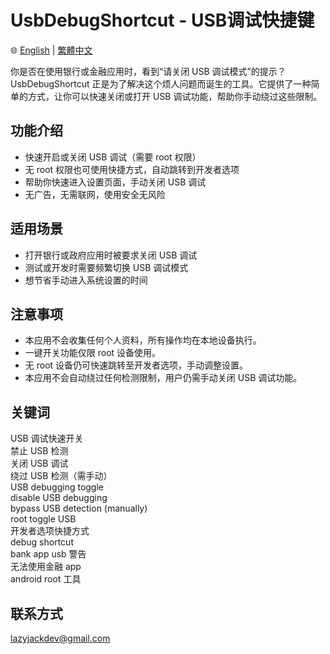 # UsbDebugShortcut - USB调试快捷键

🌐 [English](./README.md) | [繁體中文](./README.zh-TW.md)

你是否在使用银行或金融应用时，看到“请关闭 USB 调试模式”的提示？  
UsbDebugShortcut 正是为了解决这个烦人问题而诞生的工具。它提供了一种简单的方式，让你可以快速关闭或打开 USB 调试功能，帮助你手动绕过这些限制。

## 功能介绍
- 快速开启或关闭 USB 调试（需要 root 权限）
- 无 root 权限也可使用快捷方式，自动跳转到开发者选项
- 帮助你快速进入设置页面，手动关闭 USB 调试
- 无广告，无需联网，使用安全无风险

## 适用场景
- 打开银行或政府应用时被要求关闭 USB 调试
- 测试或开发时需要频繁切换 USB 调试模式
- 想节省手动进入系统设置的时间

## 注意事项
- 本应用不会收集任何个人资料，所有操作均在本地设备执行。
- 一键开关功能仅限 root 设备使用。
- 无 root 设备仍可快速跳转至开发者选项，手动调整设置。
- 本应用不会自动绕过任何检测限制，用户仍需手动关闭 USB 调试功能。

## 关键词
USB 调试快速开关  
禁止 USB 检测  
关闭 USB 调试  
绕过 USB 检测（需手动）  
USB debugging toggle  
disable USB debugging  
bypass USB detection (manually)  
root toggle USB  
开发者选项快捷方式  
debug shortcut  
bank app usb 警告  
无法使用金融 app  
android root 工具  

## 联系方式
lazyjackdev@gmail.com
